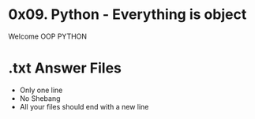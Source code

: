 # 0x09. Python - Everything is object
Welcome OOP PYTHON

# .txt Answer Files

- Only one line
- No Shebang
- All your files should end with a new line